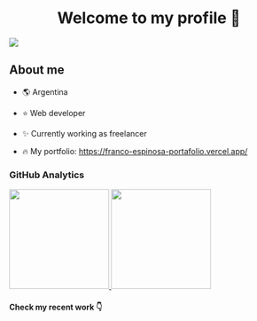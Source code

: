 <div align="center">
<h1 align="center">Welcome to my profile 👋</h1>
</div>
<img src="https://i.imgur.com/YtDgqsJ.png">

## About me

- :earth_americas: Argentina
- :star: Web developer
- :sparkles: Currently working as freelancer

- :fire: My portfolio: https://franco-espinosa-portafolio.vercel.app/

### GitHub Analytics

<a href="https://github.com/GoorezyEST">
  <img height="180em" src="https://github-readme-stats-eight-theta.vercel.app/api?username=GoorezyEST&show_icons=true&theme=dracula&include_all_commits=true&count_private=true"/>
  <img height="180em" src="https://github-readme-stats-eight-theta.vercel.app/api/top-langs/?username=GoorezyEST&layout=compact&langs_count=8&theme=dracula"/>
</a>

#### Check my recent work :point_down:

